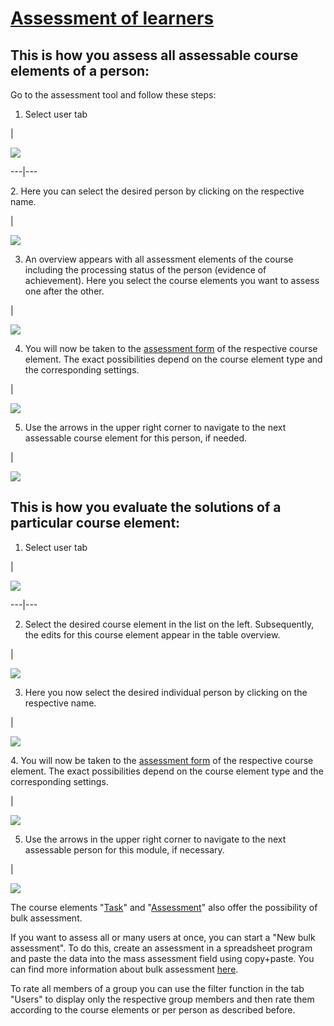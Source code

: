 #  [Assessment of learners](Assessment+of+learners.html)

## This is how you assess all assessable course elements of a person:

Go to the assessment tool and follow these steps:

1. Select user tab

|

![](../../download/attachments/108600573/1.png)  
  
---|---  
  
2\. Here you can select the desired person by clicking on the respective name.

|

![](../../download/attachments/108600573/2.png)  
  
3. An overview appears with all assessment elements of the course including the processing status of the person (evidence of achievement). Here you select the course elements you want to assess one after the other.

|

![](../../download/attachments/108600573/3.png)  
  
4. You will now be taken to the [assessment form](The+assessment+form.html) of the respective course element. The exact possibilities depend on the course element type and the corresponding settings.

|

![](../../download/thumbnails/108600573/4%EF%B9%96version=1&modificationDate=1631799523000&api=v2.png)  
  
5. Use the arrows in the upper right corner to navigate to the next assessable course element for this person, if needed.

|

![](../../download/attachments/108600573/5.png)  
  
## This is how you evaluate the solutions of a particular course element:

1. Select user tab

|

![](../../download/attachments/108600573/1.png)  
  
---|---  
  
2. Select the desired course element in the list on the left. Subsequently, the edits for this course element appear in the table overview. 

|

![](../../download/thumbnails/108600573/2.1%EF%B9%96version=1&modificationDate=1631799976000&api=v2.png)  
  
3. Here you now select the desired individual person by clicking on the respective name.

|

![](../../download/thumbnails/108600573/3.1%EF%B9%96version=1&modificationDate=1631799976000&api=v2.png)  
  
4\. You will now be taken to the [assessment form](The+assessment+form.html)
of the respective course element. The exact possibilities depend on the course
element type and the corresponding settings.

|

![](../../download/thumbnails/108600573/4%EF%B9%96version=1&modificationDate=1631799523000&api=v2.png)  
  
5. Use the arrows in the upper right corner to navigate to the next assessable person for this module, if necessary.

|

![](../../download/attachments/108600573/5.1.png)  
  
The course elements "[Task](Assessing+tasks+and+group+tasks.html)" and
"[Assessment](Assessment+of+course+modules.html)" also offer the possibility
of bulk assessment.

If you want to assess all or many users at once, you can start a "New bulk
assessment". To do this, create an assessment in a spreadsheet program and
paste the data into the mass assessment field using copy+paste. You can find
more information about bulk assessment
[here](+create+a+bulk+assessment+for+submission+tasks.html).

To rate all members of a group you can use the filter function in the tab
"Users" to display only the respective group members and then rate them
according to the course elements or per person as described before.

  

  

